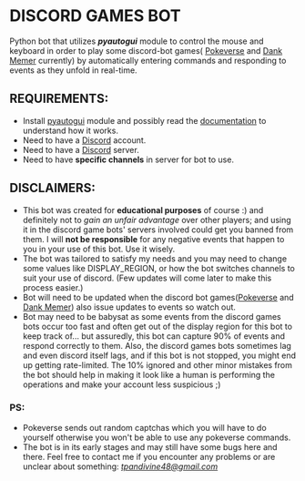 # DISCORD GAMES BOT
Python bot that utilizes <b><i>pyautogui</i></b> module to control the mouse and keyboard
in order to play some discord-bot games( [Pokeverse](https://poke-verse.com) and 
[Dank Memer](https://dankmemer.lol) currently) by automatically entering commands
and responding to events as they unfold in real-time.

## REQUIREMENTS:
- Install [pyautogui](https://pypi.python.org/pypi/PyAutoGui) module and possibly read the 
[documentation](https://pyautogui.readthedocs.org) to understand how it works.
- Need to have a [Discord](https://discord.com) account.
- Need to have a [Discord](https://discord.com) server.
- Need to have <b>specific channels</b> in server for bot to use.

## DISCLAIMERS:
- This bot was created for <b>educational purposes</b> of course :) and definitely not to <i>gain an
unfair advantage</i> over other players; and using it in the discord game bots' servers involved could get you banned
from them. I will <b>not be responsible</b> for any negative events that happen to you in your
use of this bot. Use it wisely.
- The bot was tailored to satisfy my needs and you may need to change some values
like DISPLAY_REGION, or how the bot switches channels to suit your use of discord.
(Few updates will come later to make this process easier.)
- Bot will need to be updated when the discord bot games([Pokeverse](https://poke-verse.com) and 
[Dank Memer](https://dankmemer.lol)) 
also issue updates to events so watch out.
- Bot may need to be babysat as some events from the discord games bots occur too fast  and often get 
out of the display region for this bot to keep track of... but assuredly, this bot can capture 90% of events
 and respond correctly to them.
 Also, the discord games bots sometimes lag and even discord itself lags, and if this bot is not stopped, you might
 end up getting rate-limited.
The 10% ignored and other minor mistakes from the bot should help in making it look like
a human is performing the operations and make your account less suspicious ;)

### PS:
- Pokeverse sends out random captchas which you will have to do yourself otherwise
you won't be able to use any pokeverse commands.
- The bot is in its early stages and may still have some bugs here and there. Feel free to contact
 me if you encounter any problems or are unclear about something: <i>tpandivine48@gmail.com</i>
